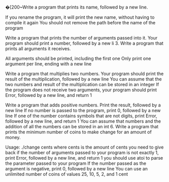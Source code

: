�[200~Write a program that prints its name, followed by a new line.

If you rename the program, it will print the new name, without having to compile it again You should not remove the path before the name of the program

Write a program that prints the number of arguments passed into it.
Your program should print a number, followed by a new li 3. Write a program that prints all arguments it receives.

All arguments should be printed, including the first one Only print one argument per line, ending with a new line

Write a program that multiplies two numbers.
Your program should print the result of the multiplication, followed by a new line You can assume that the two numbers and result of the multiplication can be stored in an integer If the program does not receive two arguments, your program should print Error, followed by a new line, and return 1

Write a program that adds positive numbers.
Print the result, followed by a new line If no number is passed to the program, print 0, followed by a new line If one of the number contains symbols that are not digits, print Error, followed by a new line, and return 1 You can assume that numbers and the addition of all the numbers can be stored in an int 6. Write a program that prints the minimum number of coins to make change for an amount of money.

Usage: ./change cents where cents is the amount of cents you need to give back if the number of arguments passed to your program is not exactly 1, print Error, followed by a new line, and return 1 you should use atoi to parse the parameter passed to your program If the number passed as the argument is negative, print 0, followed by a new line You can use an unlimited number of coins of values 25, 10, 5, 2, and 1 cent
